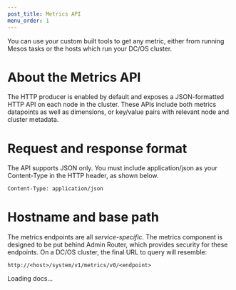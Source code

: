 ```yaml
---
post_title: Metrics API 
menu_order: 1
---
```


You can use your custom built tools to get any metric, either from running Mesos tasks or the hosts which run your DC/OS cluster. 


# About the Metrics API

The HTTP producer is enabled by default and exposes a JSON-formatted HTTP API on each node in the cluster. These APIs include both metrics datapoints as well as dimensions, or key/value pairs with relevant node and cluster metadata.

# Request and response format

The API supports JSON only. You must include application/json as your Content-Type in the HTTP header, as shown below.

```bash
Content-Type: application/json
```

# Hostname and base path
  
The metrics endpoints are all *service-specific*. The metrics component is designed to be put behind Admin Router, which provides security for these endpoints. On a DC/OS cluster, the final URL to query will resemble:

```
http://<host>/system/v1/metrics/v0/<endpoint>
```

<div class="swagger-section">
  <div id="message-bar" class="swagger-ui-wrap message-success" data-sw-translate=""></div>
  <div id="swagger-ui-container" class="swagger-ui-wrap" data-api="/docs/1.9/api/metrics.yaml">

  <div class="info" id="api_info">
    <div class="info_title">Loading docs...</div>
  <div class="info_description markdown"></div>
</div>